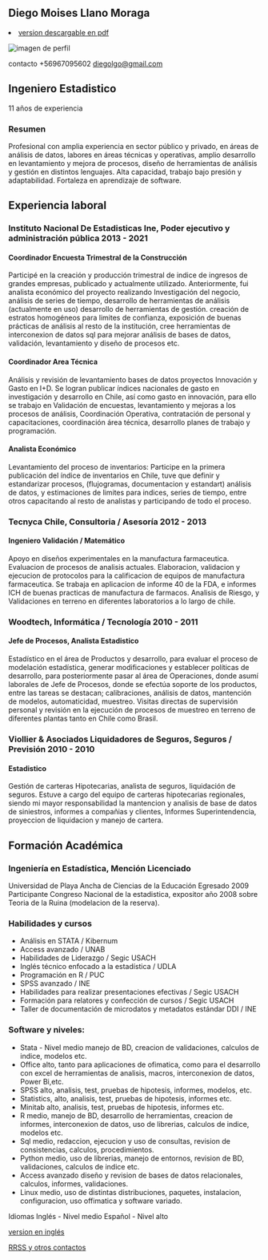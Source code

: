 
## Diego Moises Llano Moraga 
<li class="masthead__menu-item">
          <a href="https://github.com/Diegolgo/curriculum/blob/main/Diego-Llano-M-2022.pdf">version descargable en pdf </a>
        </li>

![imagen de perfil](https://user-images.githubusercontent.com/103307572/162616055-17ff3817-3e35-4ad6-a017-8d7d72c42591.png)

contacto +56967095602  diegolgo@gmail.com
## Ingeniero Estadistico
11 años de experiencia

### Resumen
Profesional con amplia experiencia en sector público y privado, en áreas de análisis de datos, labores en áreas técnicas y operativas, amplio desarrollo en levantamiento y mejora de procesos, diseño de herramientas de análisis y gestión en distintos lenguajes. Alta capacidad, trabajo bajo presión y adaptabilidad. Fortaleza en aprendizaje de software.

##  Experiencia laboral

### Instituto Nacional De Estadisticas Ine, Poder ejecutivo y administración pública 2013 - 2021

####  Coordinador Encuesta Trimestral de la Construcción          
Participé en la creación y producción trimestral de indice de ingresos de grandes empresas, publicado y actualmente utilizado. Anteriormente, fui analista económico del proyecto realizando Investigación del negocio, análisis de series de tiempo, desarrollo de herramientas de análisis (actualmente en uso) desarrollo de herramientas de gestión. creación de estratos homogéneos para limites de confianza, exposición de buenas prácticas de análisis al resto de la institución, cree herramientas de interconexion de datos sql para mejorar análisis de bases de datos, validación, levantamiento y diseño de procesos etc.

####  Coordinador Area Técnica       
Análisis y revisión de levantamiento bases de datos proyectos Innovación y Gasto en I+D. Se logran publicar índices nacionales de gasto en investigación y desarrollo en Chile, así como gasto en innovación, para ello se trabajo en Validación de encuestas, levantamiento y mejoras a los procesos de análisis, Coordinación Operativa, contratación de personal y capacitaciones, coordinación área técnica, desarrollo planes de trabajo y programación.

####  Analista Económico      
Levantamiento del proceso de inventarios: Participe en la primera publicación del índice de inventarios en Chile, tuve que definir y estandarizar procesos, (flujogramas, documentacion y estandart) análisis de datos, y estimaciones de limites para indices, series de tiempo, entre otros capacitando al resto de analistas y participando de todo el proceso.

### Tecnyca Chile, Consultoria / Asesoría 2012 - 2013 
       
#### Ingeniero Validación  / Matemático
Apoyo en diseños experimentales en la manufactura farmaceutica. Evaluacion de procesos de analisis actuales. Elaboracion, validacion y ejecucion de protocolos para la calificacion de equipos de manufactura farmaceutica. Se trabaja en aplicacion de informe 40 de la FDA, e informes ICH de buenas practicas de manufactura de farmacos. Analisis de Riesgo, y Validaciones en terreno en diferentes laboratorios a lo largo de chile.

### Woodtech, Informática / Tecnología 2010 - 2011

#### Jefe de Procesos, Analista Estadistico 
Estadístico en el área de Productos y desarrollo, para evaluar el proceso de modelación estadística, generar modificaciones y establecer políticas de desarrollo, para posteriormente pasar al área de Operaciones, donde asumí laborales de Jefe de Procesos, donde se efectúa soporte de los productos, entre las tareas se destacan; calibraciones, análisis de datos, mantención de modelos, automaticidad, muestreo. Visitas directas de supervisión personal y revisión en la ejecución de procesos de muestreo en terreno de diferentes plantas tanto en Chile como Brasil.

### Viollier & Asociados Liquidadores de Seguros, Seguros / Previsión 2010 - 2010

#### Estadistico 
Gestión de carteras Hipotecarias, analista de seguros, liquidación de seguros. Estuve a cargo del equipo de carteras hipotecarias regionales, siendo mi mayor responsabilidad la mantencion y analisis de base de datos de siniestros, informes a compañias y clientes, Informes Superintendencia, proyeccion de liquidacion y manejo de cartera.


## Formación Académica

  
### Ingeniería en Estadística, Mención Licenciado
          
Universidad de Playa Ancha de Ciencias de la Educación Egresado 2009
Participante Congreso Nacional de la estadistica, expositor año 2008 sobre Teoria de la Ruina (modelacion de la reserva).
  
### Habilidades y cursos

- Análisis en STATA / Kibernum
- Access avanzado / UNAB
- Habilidades de Liderazgo / Segic USACH
- Inglés técnico enfocado a la estadística / UDLA
- Programación en R / PUC
- SPSS avanzado / INE
- Habilidades para realizar presentaciones efectivas / Segic USACH
- Formación para relatores y confección de cursos / Segic USACH
- Taller de documentación de microdatos y metadatos estándar DDI / INE
  
  
### Software y niveles:

- Stata - Nivel medio manejo de BD, creacion de validaciones, calculos de indice, modelos etc.
- Office alto, tanto para aplicaciones de ofimatica, como para el desarrollo con excel de herramientas de analisis, macros,  interconexion de datos, Power Bi,etc.
- SPSS alto, analisis, test, pruebas de hipotesis, informes, modelos, etc.
- Statistics, alto, analisis, test, pruebas de hipotesis, informes etc.
- Minitab alto, analisis, test, pruebas de hipotesis, informes etc.
- R medio, manejo de BD, desarrollo de herramientas, creacion de informes, interconexion de datos, uso de librerias, calculos de indice, modelos etc.
- Sql medio, redaccion, ejecucion y uso de consultas, revision de consistencias, calculos, procedimientos.
- Python medio, uso de librerias, manejo de entornos, revision de BD, validaciones, calculos de indice etc.
- Access avanzado diseño y revision de bases de datos relacionales, calculos, informes, validaciones.
- Linux medio, uso de distintas distribuciones, paquetes, instalacion, configuracion, uso offimatica y software variado.


Idiomas
Inglés - Nivel medio Español - Nivel alto 


<a href="https://diegolgo.github.io/Resume/"> version en inglés </a>


<a href="https://linktr.ee/diegolgo">RRSS y otros contactos </a>
